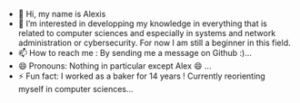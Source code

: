 - 👋 Hi, my name is Alexis
- 👀 I’m interested in developping my knowledge in everything that is related to computer sciences and especially in systems and network administration or cybersecurity. For now I am still a beginner in this field.
- 📫 How to reach me : By sending me a message on Github :)...
- 😄 Pronouns: Nothing in particular except Alex 😄 ...
- ⚡ Fun fact: I worked as a baker for 14 years ! Currently reorienting myself in computer sciences...

<!---
Alexisd91/Alexisd91 is a ✨ special ✨ repository because its `README.md` (this file) appears on your GitHub profile.
You can click the Preview link to take a look at your changes.
--->

